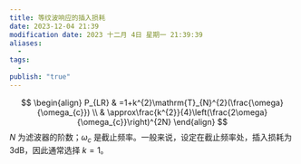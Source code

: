 ```yaml
---
title: 等纹波响应的插入损耗
date: 2023-12-04 21:39
modification date: 2023 十二月 4日 星期一 21:39:39
aliases:
  - 
tags:
  - 
publish: "true"
---
```


$$
\begin{align}
P_{LR} & =1+k^{2}\mathrm{T}_{N}^{2}(\frac{\omega}{\omega_{c}}) \\
& \approx\frac{k^{2}}{4}\left(\frac{2\omega}{\omega_{c}}\right)^{2N}
\end{align}
$$
$N$ 为滤波器的阶数；$\omega_{c}$ 是截止频率。一般来说，设定在截止频率处，插入损耗为 3dB，因此通常选择 $k=1$。
